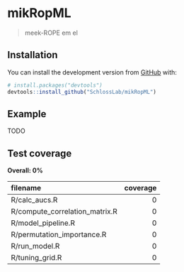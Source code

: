 
<!-- README.md is generated from README.Rmd. Please edit that file -->

# mikRopML

> meek-ROPE em el

<!-- badges: start -->

<!-- badges: end -->

## Installation

You can install the development version from
[GitHub](https://github.com/) with:

``` r
# install.packages("devtools")
devtools::install_github("SchlossLab/mikRopML")
```

## Example

TODO

## Test coverage

**Overall: 0%**

| filename                         | coverage |
| :------------------------------- | -------: |
| R/calc\_aucs.R                   |        0 |
| R/compute\_correlation\_matrix.R |        0 |
| R/model\_pipeline.R              |        0 |
| R/permutation\_importance.R      |        0 |
| R/run\_model.R                   |        0 |
| R/tuning\_grid.R                 |        0 |
